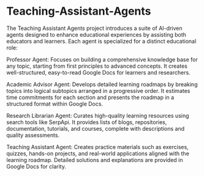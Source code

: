 # Teaching-Assistant-Agents
The Teaching Assistant Agents project introduces a suite of AI-driven agents designed to enhance educational experiences by assisting both educators and learners. Each agent is specialized for a distinct educational role:

Professor Agent: Focuses on building a comprehensive knowledge base for any topic, starting from first principles to advanced concepts. It creates well-structured, easy-to-read Google Docs for learners and researchers.

Academic Advisor Agent: Develops detailed learning roadmaps by breaking topics into logical subtopics arranged in a progressive order. It estimates time commitments for each section and presents the roadmap in a structured format within Google Docs.

Research Librarian Agent: Curates high-quality learning resources using search tools like SerpApi. It provides lists of blogs, repositories, documentation, tutorials, and courses, complete with descriptions and quality assessments.

Teaching Assistant Agent: Creates practice materials such as exercises, quizzes, hands-on projects, and real-world applications aligned with the learning roadmap. Detailed solutions and explanations are provided in Google Docs for clarity.
